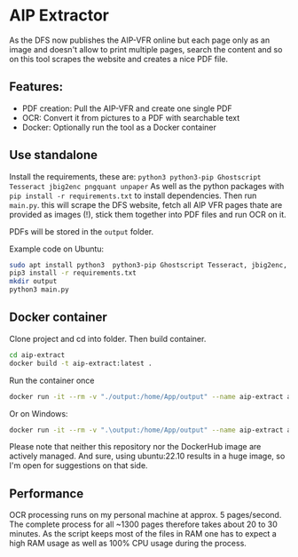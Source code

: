 # AIP Extractor

As the DFS now publishes the AIP-VFR online but each page only as an image and doesn't allow to print multiple pages, search the content and so on this tool scrapes the website and creates a nice PDF file.

## Features:
- PDF creation: Pull the AIP-VFR and create one single PDF
- OCR: Convert it from pictures to a PDF with searchable text
- Docker: Optionally run the tool as a Docker container

## Use standalone
Install the requirements, these are: `python3 python3-pip Ghostscript Tesseract jbig2enc pngquant unpaper`
As well as the python packages with `pip install -r requirements.txt` to install dependencies. Then run `main.py`. this will scrape the DFS website, fetch all AIP VFR pages thate are provided as images (!), stick them together into PDF files and run OCR on it.

PDFs will be stored in the `output` folder.

Example code on Ubuntu:
```bash
sudo apt install python3  python3-pip Ghostscript Tesseract, jbig2enc, pngquant, unpaper
pip3 install -r requirements.txt
mkdir output
python3 main.py
```

## Docker container
Clone project and cd into folder. Then build container.
```bash
cd aip-extract
docker build -t aip-extract:latest .
```
Run the container once
```bash
docker run -it --rm -v "./output:/home/App/output" --name aip-extract aip-extract:latest
```
Or on Windows:
```bash
docker run -it --rm -v ".\output:/home/App/output" --name aip-extract aip-extract:latest
```

Please note that neither this repository nor the DockerHub image are actively managed. And sure, using ubuntu:22.10 results in a huge image, so I'm open for suggestions on that side.

## Performance
OCR processing runs on my personal machine at approx. 5 pages/second. The complete process for all ~1300 pages therefore takes about 20 to 30 minutes. As the script keeps most of the files in RAM one has to expect a high RAM usage as well as 100% CPU usage during the process.
